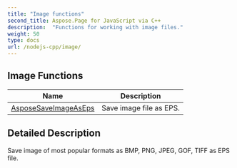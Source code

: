 ```yaml
---
title: "Image functions"
second_title: Aspose.Page for JavaScript via C++
description:  "Functions for working with image files."
weight: 50
type: docs
url: /nodejs-cpp/image/
---
```


## Image Functions

|      Name      |  Description   |
| -------------- | -------------- |
| [AsposeSaveImageAsEps](./saveimageaseps/) | Save image file as EPS. |

## Detailed Description

Save image of most popular formats as BMP, PNG, JPEG, GOF, TIFF as EPS file.

